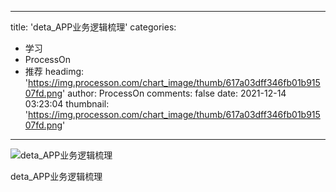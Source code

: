 
---
title: 'deta_APP业务逻辑梳理'
categories: 
 - 学习
 - ProcessOn
 - 推荐
headimg: 'https://img.processon.com/chart_image/thumb/617a03dff346fb01b91507fd.png'
author: ProcessOn
comments: false
date: 2021-12-14 03:23:04
thumbnail: 'https://img.processon.com/chart_image/thumb/617a03dff346fb01b91507fd.png'
---

<div>   
<img class="thumb" alt="deta_APP业务逻辑梳理" src="https://img.processon.com/chart_image/thumb/617a03dff346fb01b91507fd.png" referrerpolicy="no-referrer">
<p>deta_APP业务逻辑梳理</p>  
</div>
            